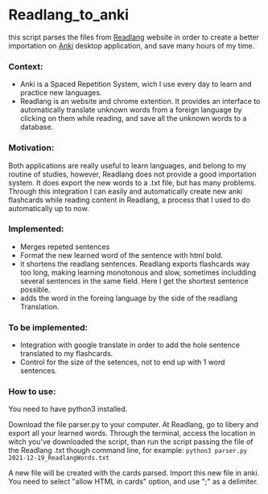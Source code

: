 # Readlang_to_anki
this script parses the files from [Readlang](https://readlang.com/) website in order to create a better importation on [Anki](https://apps.ankiweb.net/) desktop application, and save many hours of my time.


### Context:
  - Anki is a Spaced Repetition System, wich I use every day to learn and practice new languages. 
  - Readlang is an website and chrome extention. It provides an interface to automatically translate unknown words from a foreign language by clicking on them while reading, and save all the unknown words to a database.

### Motivation:
  Both applications are really useful to learn languages, and belong to my routine of studies, however, Readlang does not provide a good importation system. It does export the new words to a .txt file, but has many problems. 
  Through this integration I can easily and automatically create new anki flashcards while reading content in Readlang, a process that I used to do automatically up to now.
  
### Implemented:
  - Merges repeted sentences
  - Format the new learned word of the sentence with html bold.
  - it shortens the readlang sentences. Readlang exports flashcards way too long, making learning monotonous and slow, sometimes includding several sentences in the same field. Here I get the shortest sentence possible.
  - adds the word in the foreing language by the side of the readlang Translation.

### To be implemented:
  - Integration with google translate in order to add the hole sentence translated to my flashcards.
  - Control for the size of the setences, not to end up with 1 word sentences.

### How to use:
  You need to have python3 installed.
  
  Download the file parser.py to your computer. At Readlang, go to libery and export all your learned words. Through the terminal, access the location in witch you've downloaded the script, than run the script passing the file of the Readlang .txt though command line, for example:  `python3 parser.py 2021-12-19_ReadlangWords.txt`
  
  A new file will be created with the cards parsed. Import this new file in anki. You need to select "allow HTML in cards" option, and use ";" as a delimiter.

